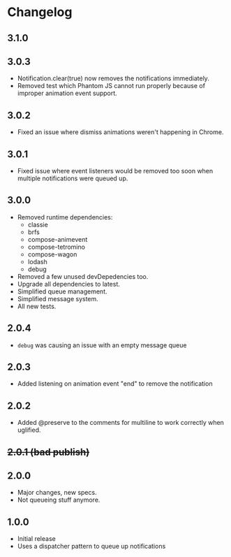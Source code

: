 # Changelog

## 3.1.0

## 3.0.3
- Notification.clear(true) now removes the notifications immediately.
- Removed test which Phantom JS cannot run properly because of improper animation event support.

## 3.0.2
- Fixed an issue where dismiss animations weren't happening in Chrome.

## 3.0.1
- Fixed issue where event listeners would be removed too soon when multiple notifications were queued up.

## 3.0.0
- Removed runtime dependencies:
  - classie
  - brfs
  - compose-animevent
  - compose-tetromino
  - compose-wagon
  - lodash
  - debug
- Removed a few unused devDepedencies too.
- Upgrade all dependencies to latest.
- Simplified queue management.
- Simplified message system.
- All new tests.

## 2.0.4

- `debug` was causing an issue with an empty message queue

## 2.0.3

- Added listening on animation event "end" to remove the notification

## 2.0.2

- Added @preserve to the comments for multiline to work correctly when uglified.

## ~~2.0.1 (bad publish)~~

## 2.0.0

- Major changes, new specs.
- Not queueing stuff anymore.

## 1.0.0

- Initial release
- Uses a dispatcher pattern to queue up notifications
